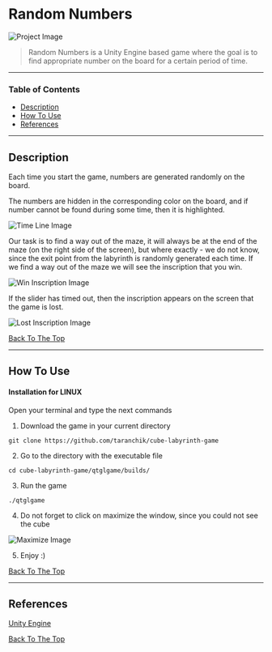 # Random Numbers

![Project Image](https://i.imgur.com/pL1eFAI.png)

> Random Numbers is a Unity Engine based game where the goal is to find appropriate number on the board for a certain period of time.

---

### Table of Contents

- [Description](#description)
- [How To Use](#how-to-use)
- [References](#references)

---

## Description

Each time you start the game, numbers are generated randomly on the board.

The numbers are hidden in the corresponding color on the board, and if number cannot be found during some time, then it is highlighted.

![Time Line Image](https://i.imgur.com/wErIpJ9.png)

Our task is to find a way out of the maze, it will always be at the end of the maze (on the right side of the screen), but where exactly - we do not know, since the exit point from the labyrinth is randomly generated each time. If we find a way out of the maze we will see the inscription that you win.

![Win Inscription Image](https://i.imgur.com/pdxWfgd.png?1)

If the slider has timed out, then the inscription appears on the screen that the game is lost.

![Lost Inscription Image](https://i.imgur.com/Vw6Hh2J.png?1)

[Back To The Top](#random-numbers)

---

## How To Use

#### Installation for LINUX

Open your terminal and type the next commands

1. Download the game in your current directory

```
git clone https://github.com/taranchik/cube-labyrinth-game
```

2. Go to the directory with the executable file

```
cd cube-labyrinth-game/qtglgame/builds/
```

3. Run the game

```
./qtglgame
```

4. Do not forget to click on maximize the window, since you could not see the cube

![Maximize Image](https://i.imgur.com/nmK9f37.png?1)

5. Enjoy :)

[Back To The Top](#random-numbers)

---

## References

[Unity Engine](https://www.opengl.org/sdk/libs/)

[Back To The Top](#random-numbers)
